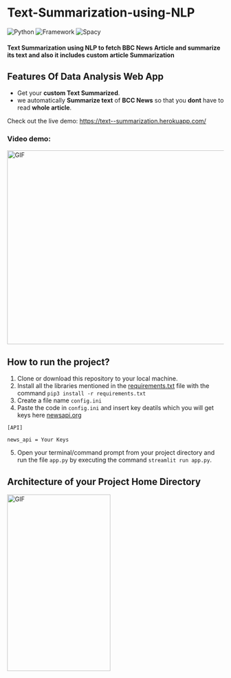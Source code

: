 # Text-Summarization-using-NLP

![Python](https://img.shields.io/badge/Python-3.8-blueviolet)
![Framework](https://img.shields.io/badge/Framework-sreamlit-red)
![Spacy](https://img.shields.io/badge/Library-Spacy-blue)


#### **Text Summarization using NLP** to fetch BBC News Article and summarize its text and also it includes custom article Summarization

## Features Of Data Analysis Web App
- Get your **custom Text Summarized**.
- we automatically **Summarize text** of **BCC News** so that you **dont** have to read **whole article**.



Check out the live demo: https://text--summarization.herokuapp.com/

### Video demo:
<p><img  alt="GIF" src="https://github.com/everydaycodings/Text-Summarization-using-NLP/blob/master/presentation/demo.gif" width="800" height="450" /></p>






## How to run the project?

1. Clone or download this repository to your local machine.
2. Install all the libraries mentioned in the [requirements.txt](https://github.com/everydaycodings/Text-Summarization-using-NLP/blob/master/requirements.txt) file with the command `pip3 install -r requirements.txt`
3. Create a file name `config.ini`
4. Paste the code in `config.ini` and insert key deatils which you will get keys here [newsapi.org](https://newsapi.org/)
```
[API]

news_api = Your Keys

```
5. Open your terminal/command prompt from your project directory and run the file `app.py` by executing the command `streamlit run app.py`.

## Architecture of your Project Home Directory
<p><img  alt="GIF" src="https://github.com/everydaycodings/Text-Summarization-using-NLP/blob/master/presentation/arc.png" width="240" height="410" /></p>


